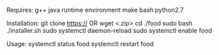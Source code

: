 Requires:
	g++
	java runtime environment 
	make
	bash
	python2.7

Installation:
	git clone <https://> OR wget <.zip>
	cd ./food
	sudo bash ./installer.sh
	sudo systemctl daemon-reload
	sudo systemctl enable food

Usage:
	systemctl status food
	systemctl restart food

